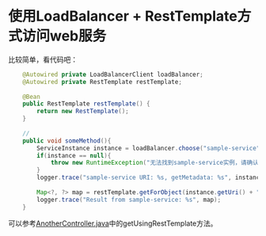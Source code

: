 使用LoadBalancer + RestTemplate方式访问web服务
====

比较简单，看代码吧：

```java
    @Autowired private LoadBalancerClient loadBalancer;
    @Autowired private RestTemplate restTemplate;
    
    @Bean
    public RestTemplate restTemplate() {
        return new RestTemplate();
    }
 
    //
    public void someMethod(){
        ServiceInstance instance = loadBalancer.choose("sample-service");
        if(instance == null){
            throw new RuntimeException("无法找到sample-service实例，请确认服务是否启动。");
        }
        logger.trace("sample-service URI: %s, getMetadata: %s", instance.getUri(), instance.getMetadata());
        
        Map<?, ?> map = restTemplate.getForObject(instance.getUri() + "/ss", Map.class);
        logger.trace("Result from sample-service: %s", map);
    }
```

可以参考[AnotherController.java](./feign-client/src/main/java/cn/devmgr/springcloud/AnotherController.java)中的getUsingRestTemplate方法。

